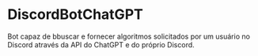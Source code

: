 # DiscordBotChatGPT
Bot capaz de bbuscar e fornecer algoritmos solicitados por um usuário no Discord através da API do ChatGPT e do próprio Discord.
